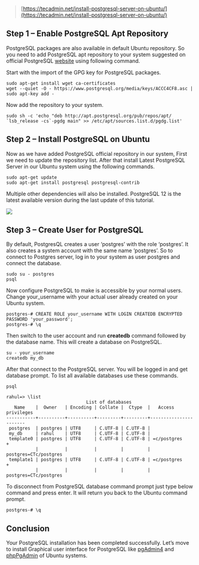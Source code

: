 > [https://tecadmin.net/install-postgresql-server-on-ubuntu/](https://tecadmin.net/install-postgresql-server-on-ubuntu/)

## Step 1 – Enable PostgreSQL Apt Repository

PostgreSQL packages are also available in default Ubuntu repository. So you need to add PostgreSQL apt repository to your system suggested on official PostgreSQL  [website](https://www.postgresql.org/download/linux/ubuntu/)  using following command.

Start with the import of the GPG key for PostgreSQL packages.

	sudo apt-get install wget ca-certificates
	wget --quiet -O - https://www.postgresql.org/media/keys/ACCC4CF8.asc | sudo apt-key add -

Now add the repository to your system.
	
	sudo sh -c 'echo "deb http://apt.postgresql.org/pub/repos/apt/ `lsb_release -cs`-pgdg main" >> /etc/apt/sources.list.d/pgdg.list'

## Step 2 – Install PostgreSQL on Ubuntu

Now as we have added PostgreSQL official repository in our system, First we need to update the repository list. After that install Latest PostgreSQL Server in our Ubuntu system using the following commands.

	sudo apt-get update
	sudo apt-get install postgresql postgresql-contrib

Multiple other dependencies will also be installed. PostgreSQL 12 is the latest available version during the last update of this tutorial.

![](https://tecadmin.net/wp-content/uploads/2016/01/postgresql11-ubuntu-install.png)

## Step 3 – Create User for PostgreSQL

By default, PostgresQL creates a user ‘postgres’ with the role ‘postgres’. It also creates a system account with the same name ‘postgres’. So to connect to Postgres server, log in to your system as user postgres and connect the database.
	
	sudo su - postgres
	psql

Now configure PostgreSQL to make is accessible by your normal users. Change your_username with your actual user already created on your Ubuntu system.

	postgres-# CREATE ROLE your_username WITH LOGIN CREATEDB ENCRYPTED PASSWORD 'your_password';
	postgres-# \q

Then switch to the user account and run  **createdb**  command followed by the database name. This will create a database on PostgreSQL.
	
	su - your_username 
	createdb my_db

After that connect to the PostgreSQL server. You will be logged in and get database prompt. To list all available databases use these commands.

	psql

	rahul=> \list
	                              List of databases
	   Name    |  Owner   | Encoding | Collate |  Ctype  |   Access privileges
	-----------+----------+----------+---------+---------+-----------------------
	 postgres  | postgres | UTF8     | C.UTF-8 | C.UTF-8 |
	 my_db     | rahul    | UTF8     | C.UTF-8 | C.UTF-8 |
	 template0 | postgres | UTF8     | C.UTF-8 | C.UTF-8 | =c/postgres          +
	           |          |          |         |         | postgres=CTc/postgres
	 template1 | postgres | UTF8     | C.UTF-8 | C.UTF-8 | =c/postgres          +
	           |          |          |         |         | postgres=CTc/postgres

To disconnect from PostgreSQL database command prompt just type below command and press enter. It will return you back to the Ubuntu command prompt.

	postgres-# \q

## Conclusion

Your PostgreSQL installation has been completed successfully. Let’s move to install Graphical user interface for PostgreSQL like  [pgAdmin4](https://tecadmin.net/install-pgadmin4-on-ubuntu/)  and  [phpPgAdmin](https://tecadmin.net/install-phppgadmin-in-ubuntu/)  of Ubuntu systems.
<!--stackedit_data:
eyJoaXN0b3J5IjpbMTE5MDYyMTAxMV19
-->